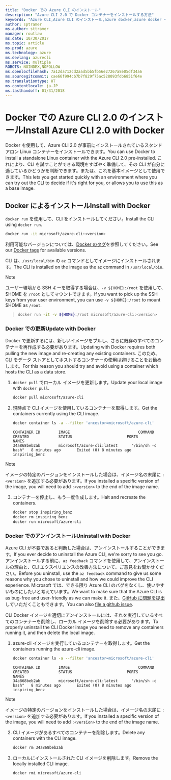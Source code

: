 ```yaml
---
title: "Docker での Azure CLI のインストール"
description: "Azure CLI 2.0 で Docker コンテナーをインストールする方法"
keywords: "Azure CLI,Azure CLI のインストール,azure docker,azure docker イメージ,"
author: sptramer
ms.author: sttramer
manager: routlaw
ms.date: 10/30/2017
ms.topic: article
ms.prod: azure
ms.technology: azure
ms.devlang: azurecli
ms.service: multiple
ROBOTS: NOINDEX,NOFOLLOW
ms.openlocfilehash: 7a12da712cd2aad5bb5fb56e27267a8e05df34a6
ms.sourcegitcommit: cae66f994cb7b7f829f75ac528093fdb6851f64e
ms.translationtype: HT
ms.contentlocale: ja-JP
ms.lasthandoff: 01/31/2018
---
```

# <a name="install-azure-cli-20-with-docker"></a><span data-ttu-id="5d6a6-104">Docker での Azure CLI 2.0 のインストール</span><span class="sxs-lookup"><span data-stu-id="5d6a6-104">Install Azure CLI 2.0 with Docker</span></span>

<span data-ttu-id="5d6a6-105">Docker を使用して、Azure CLI 2.0 が事前にインストールされているスタンドアロン Linux コンテナーをインストールできます。</span><span class="sxs-lookup"><span data-stu-id="5d6a6-105">You can use Docker to install a standalone Linux container with the Azure CLI 2.0 pre-installed.</span></span> <span data-ttu-id="5d6a6-106">これにより、CLI を試すことができる環境をすばやく準備して、その CLI が自分に適しているかどうかを判断できます。または、これを基本イメージとして使用できます。</span><span class="sxs-lookup"><span data-stu-id="5d6a6-106">This lets you get started quickly with an environment where you can try out the CLI to decide if it's right for you, or allows you to use this as a base image.</span></span>

## <a name="install-with-docker"></a><span data-ttu-id="5d6a6-107">Docker によるインストール</span><span class="sxs-lookup"><span data-stu-id="5d6a6-107">Install with Docker</span></span>

<span data-ttu-id="5d6a6-108">`docker run` を使用して、CLI をインストールしてください。</span><span class="sxs-lookup"><span data-stu-id="5d6a6-108">Install the CLI using `docker run`.</span></span>

   ```bash
   docker run -it microsoft/azure-cli:<version>
   ```

<span data-ttu-id="5d6a6-109">利用可能なバージョンについては、[Docker のタグ](https://hub.docker.com/r/microsoft/azure-cli/tags/)を参照してください。</span><span class="sxs-lookup"><span data-stu-id="5d6a6-109">See our [Docker tags](https://hub.docker.com/r/microsoft/azure-cli/tags/) for available versions.</span></span>

<span data-ttu-id="5d6a6-110">CLI は、`/usr/local/bin` の `az` コマンドとしてイメージにインストールされます。</span><span class="sxs-lookup"><span data-stu-id="5d6a6-110">The CLI is installed on the image as the `az` command in `/usr/local/bin`.</span></span>

> [!NOTE]
> <span data-ttu-id="5d6a6-111">ユーザー環境から SSH キーを取得する場合は、`-v ${HOME}:/root` を使用して、$HOME を `/root` としてマウントできます。</span><span class="sxs-lookup"><span data-stu-id="5d6a6-111">If you want to pick up the SSH keys from your user environment, you can use `-v ${HOME}:/root` to mount $HOME as `/root`.</span></span>

> ```bash
> docker run -it -v ${HOME}:/root microsoft/azure-cli:<version>
> ```

### <a name="update-with-docker"></a><span data-ttu-id="5d6a6-112">Docker での更新</span><span class="sxs-lookup"><span data-stu-id="5d6a6-112">Update with Docker</span></span>

<span data-ttu-id="5d6a6-113">Docker で更新するには、新しいイメージをプルし、さらに既存のすべてのコンテナーを再作成する必要があります。</span><span class="sxs-lookup"><span data-stu-id="5d6a6-113">Updating with Docker requires both pulling the new image and re-creating any existing containers.</span></span> <span data-ttu-id="5d6a6-114">このため、CLI をデータ ストアとしてホストするコンテナーの使用は避けることをお勧めします。</span><span class="sxs-lookup"><span data-stu-id="5d6a6-114">For this reason you should try and avoid using a container which hosts the CLI as a data store.</span></span>

1. <span data-ttu-id="5d6a6-115">`docker pull` でローカル イメージを更新します。</span><span class="sxs-lookup"><span data-stu-id="5d6a6-115">Update your local image with `docker pull`.</span></span>

   ```bash
   docker pull microsoft/azure-cli
   ```

2. <span data-ttu-id="5d6a6-116">現時点で CLI イメージを使用しているコンテナーを取得します。</span><span class="sxs-lookup"><span data-stu-id="5d6a6-116">Get the containers currently using the CLI image.</span></span>

   ```bash
   docker container ls -a --filter 'ancestor=microsoft/azure-cli'
   ```

   ```output
   CONTAINER ID        IMAGE                              COMMAND             CREATED             STATUS                        PORTS               NAMES
   34a868beb2ab        microsoft/azure-cli:latest      "/bin/sh -c bash"   8 minutes ago       Exited (0) 8 minutes ago                       inspiring_benz
   ```

  > [!NOTE]
  > <span data-ttu-id="5d6a6-117">イメージの特定のバージョンをインストールした場合は、イメージ名の末尾に `:<version>` を追加する必要があります。</span><span class="sxs-lookup"><span data-stu-id="5d6a6-117">If you installed a specific version of the image, you will need to add `:<version>` to the end of the image name.</span></span>

3. <span data-ttu-id="5d6a6-118">コンテナーを停止し、もう一度作成します。</span><span class="sxs-lookup"><span data-stu-id="5d6a6-118">Halt and recreate the containers.</span></span>

   ```bash
   docker stop inspiring_benz
   docker rm inspiring_benz
   docker run microsoft/azure-cli
   ```

### <a name="uninstall-with-docker"></a><span data-ttu-id="5d6a6-119">Docker でのアンインストール</span><span class="sxs-lookup"><span data-stu-id="5d6a6-119">Uninstall with Docker</span></span>

<span data-ttu-id="5d6a6-120">Azure CLI が不要であると判断した場合は、アンインストールすることができます。</span><span class="sxs-lookup"><span data-stu-id="5d6a6-120">If you ever decide to uninstall the Azure CLI, we're sorry to see you go.</span></span> <span data-ttu-id="5d6a6-121">アンインストールする前に、`az feedback` コマンドを使用して、アンインストールの理由と、CLI エクスペリエンスの改善方法について、ご意見をお聞かせください。</span><span class="sxs-lookup"><span data-stu-id="5d6a6-121">Before you uninstall, use the `az feedback` command to give us some reasons why you chose to uninstall and how we could improve the CLI experience.</span></span> <span data-ttu-id="5d6a6-122">Microsoft では、できる限り Azure CLI のバグをなくし、使いやすいものにしたいと考えています。</span><span class="sxs-lookup"><span data-stu-id="5d6a6-122">We want to make sure that the Azure CLI is as bug-free and user-friendly as we can make it.</span></span> <span data-ttu-id="5d6a6-123">また、[GitHub に問題を提出](https://github.com/Azure/azure-cli/issues)していただくこともできます。</span><span class="sxs-lookup"><span data-stu-id="5d6a6-123">You can also [file a github issue](https://github.com/Azure/azure-cli/issues).</span></span>

<span data-ttu-id="5d6a6-124">CLI Docker イメージを適切にアンインストールには、それを実行しているすべてのコンテナーを削除し、ローカル イメージを削除する必要があります。</span><span class="sxs-lookup"><span data-stu-id="5d6a6-124">To properly uninstall the CLI Docker image you need to remove any containers running it, and then delete the local image.</span></span>

1. <span data-ttu-id="5d6a6-125">azure-cli イメージを実行しているコンテナーを取得します。</span><span class="sxs-lookup"><span data-stu-id="5d6a6-125">Get the containers running the azure-cli image.</span></span>

   ```bash
   docker container ls -a --filter 'ancestor=microsoft/azure-cli'
   ```

   ```output
   CONTAINER ID        IMAGE                              COMMAND             CREATED             STATUS                        PORTS               NAMES
   34a868beb2ab        microsoft/azure-cli:latest      "/bin/sh -c bash"   8 minutes ago       Exited (0) 8 minutes ago                       inspiring_benz
   ```
  > [!NOTE]
  > <span data-ttu-id="5d6a6-126">イメージの特定のバージョンをインストールした場合は、イメージ名の末尾に `:<version>` を追加する必要があります。</span><span class="sxs-lookup"><span data-stu-id="5d6a6-126">If you installed a specific version of the image, you will need to add `:<version>` to the end of the image name.</span></span>

2. <span data-ttu-id="5d6a6-127">CLI イメージがあるすべてのコンテナーを削除します。</span><span class="sxs-lookup"><span data-stu-id="5d6a6-127">Delete any containers with the CLI image.</span></span>

   ```bash
   docker rm 34a868beb2ab
   ```

3. <span data-ttu-id="5d6a6-128">ローカルにインストールされた CLI イメージを削除します。</span><span class="sxs-lookup"><span data-stu-id="5d6a6-128">Remove the locally installed CLI image.</span></span>

   ```bash
   docker rmi microsoft/azure-cli
   ```

